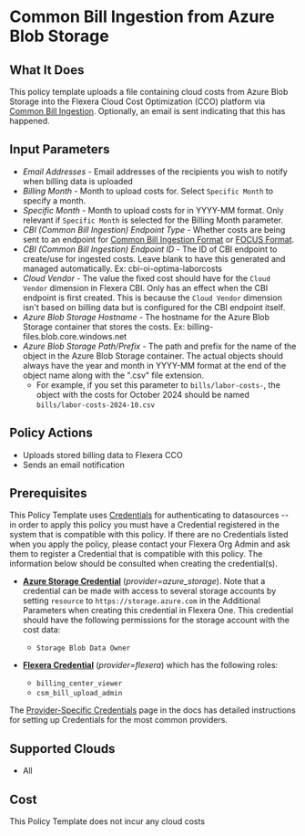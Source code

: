 # Common Bill Ingestion from Azure Blob Storage

## What It Does

This policy template uploads a file containing cloud costs from Azure Blob Storage into the Flexera Cloud Cost Optimization (CCO) platform via [Common Bill Ingestion](https://docs.flexera.com/flexera/EN/Optima/OptimaBillConnectConfigsCBI.htm). Optionally, an email is sent indicating that this has happened.

## Input Parameters

- *Email Addresses* - Email addresses of the recipients you wish to notify when billing data is uploaded
- *Billing Month* - Month to upload costs for. Select `Specific Month` to specify a month.
- *Specific Month* - Month to upload costs for in YYYY-MM format. Only relevant if `Specific Month` is selected for the Billing Month parameter.
- *CBI (Common Bill Ingestion) Endpoint Type* - Whether costs are being sent to an endpoint for [Common Bill Ingestion Format](https://docs.flexera.com/flexera/EN/Optima/OptimaBillConnectConfigsCBIDefaultFormat.htm) or [FOCUS Format](https://docs.flexera.com/flexera/EN/Optima/FOCUS.htm).
- *CBI (Common Bill Ingestion) Endpoint ID* - The ID of CBI endpoint to create/use for ingested costs. Leave blank to have this generated and managed automatically. Ex: cbi-oi-optima-laborcosts
- *Cloud Vendor* - The value the fixed cost should have for the `Cloud Vendor` dimension in Flexera CBI. Only has an effect when the CBI endpoint is first created. This is because the `Cloud Vendor` dimension isn't based on billing data but is configured for the CBI endpoint itself.
- *Azure Blob Storage Hostname* - The hostname for the Azure Blob Storage container that stores the costs. Ex: billing-files.blob.core.windows.net
- *Azure Blob Storage Path/Prefix* - The path and prefix for the name of the object in the Azure Blob Storage container. The actual objects should always have the year and month in YYYY-MM format at the end of the object name along with the ".csv" file extension.
  - For example, if you set this parameter to `bills/labor-costs-`, the object with the costs for October 2024 should be named `bills/labor-costs-2024-10.csv`

## Policy Actions

- Uploads stored billing data to Flexera CCO
- Sends an email notification

## Prerequisites

This Policy Template uses [Credentials](https://docs.flexera.com/flexera/EN/Automation/ManagingCredentialsExternal.htm) for authenticating to datasources -- in order to apply this policy you must have a Credential registered in the system that is compatible with this policy. If there are no Credentials listed when you apply the policy, please contact your Flexera Org Admin and ask them to register a Credential that is compatible with this policy. The information below should be consulted when creating the credential(s).

- [**Azure Storage Credential**](https://docs.flexera.com/flexera/EN/Automation/ProviderCredentials.htm#automationadmin_1982464505_1121576) (*provider=azure_storage*). Note that a credential can be made with access to several storage accounts by setting `resource` to `https://storage.azure.com` in the Additional Parameters when creating this credential in Flexera One. This credential should have the following permissions for the storage account with the cost data:
  - `Storage Blob Data Owner`

- [**Flexera Credential**](https://docs.flexera.com/flexera/EN/Automation/ProviderCredentials.htm) (*provider=flexera*) which has the following roles:
  - `billing_center_viewer`
  - `csm_bill_upload_admin`

The [Provider-Specific Credentials](https://docs.flexera.com/flexera/EN/Automation/ProviderCredentials.htm) page in the docs has detailed instructions for setting up Credentials for the most common providers.

## Supported Clouds

- All

## Cost

This Policy Template does not incur any cloud costs
